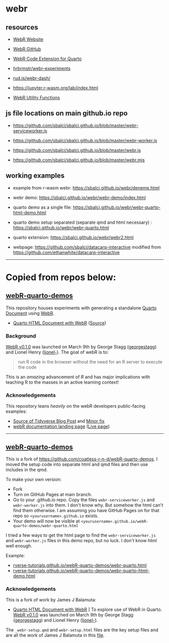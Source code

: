 # webr

## resources

- [WebR Website](https://docs.r-wasm.org/webr/latest/)

- [WebR GitHub](https://github.com/r-wasm/webr/)

- [WebR Code Extension for Quarto](https://github.com/coatless/quarto-webr)

- [hrbrmstr/webr-experiments](https://github.com/hrbrmstr/webr-experiments)

- [rud.is/webr-dash/](https://rud.is/webr-dash/)

- <https://jupyter.r-wasm.org/lab/index.html>

- [WebR Utility Functions](https://observablehq.com/@hrbrmstr/webr-utility-functions)




## js file locations on main <user>github.io repo

- <https://github.com/sbalci/sbalci.github.io/blob/master/webr-serviceworker.js>

- <https://github.com/sbalci/sbalci.github.io/blob/master/webr-worker.js>

- <https://github.com/sbalci/sbalci.github.io/blob/master/webr.js>

- <https://github.com/sbalci/sbalci.github.io/blob/master/webr.mjs>


## working examples


- example from r-wasm webr: <https://sbalci.github.io/webr/deneme.html>

- webr demo: <https://sbalci.github.io/webr/webr-demo/index.html>

- quarto demo as a single file: <https://sbalci.github.io/webr/webr-quarto-html-demo.html>

- quarto demo setup separated (separate qmd and html necessary) : <https://sbalci.github.io/webr/webr-quarto.html>

- quarto extension: <https://sbalci.github.io/webr/webr2.html>

- webpage: <https://github.com/sbalci/datacarp-interactive> modified from <https://github.com/ethanwhite/datacarp-interactive>



---

# Copied from repos below: 



## [webR-quarto-demos](https://github.com/coatless-r-n-d/webR-quarto-demos)

This repository houses experiments with generating a standalone [Quarto Document](https://quarto.org/) using [WebR](https://docs.r-wasm.org/webr/latest/).

- [Quarto HTML Document with WebR](https://rd.thecoatlessprofessor.com/webR-quarto-demos/webr-quarto-html-demo.html) ([Source](webr-quarto-html-demo.qmd))

### Background

[WebR v0.1.0](https://twitter.com/gwstagg/status/1633821049329537025) was launched on March 9th
by George Stagg ([georgestagg](https://github.com/georgestagg)) and Lionel Henry ([lionel-](https://github.com/lionel-)). The goal of webR is to: 

> run R code in the browser without the need for an R server to execute the code

This is an _amazing_ advancement of _R_ and has major implications with teaching R to the masses in an active learning context!

### Acknowledgements

This repository leans _heavily_ on the webR developers public-facing examples:

- [Source of Tidyverse Blog Post](https://github.com/tidyverse/tidyverse.org/pull/617/files) and [Minor fix](https://github.com/tidyverse/tidyverse.org/commit/72bb2dd7ca0b2f211498a891aa54f55ddcad5014)
- [webR documentation landing page](https://github.com/r-wasm/webr/blob/53acd8861c44f1f167941d0a40f62b0cc23852da/src/docs/index.qmd#L23-L68) ([Live page](https://docs.r-wasm.org/webr/latest/))









---




## [webR-quarto-demos](https://github.com/RVerse-Tutorials/webR-quarto-demos)

This is a fork of https://github.com/coatless-r-n-d/webR-quarto-demos. I moved the setup code into separate html and qmd files and then use includes in the qmd.

To make your own version:

* Fork
* Turn on GitHub Pages at main branch.
* Go to your <yourusername>.github.io repo. Copy the files `webr-serviceworker.js` and `webr-worker.js` into them. I don't know why. But somehow the html can't find them otherwise. I am assuming you have GitHub Pages on for that repo so `<yourusername>.github.io` exists.
* Your demo will now be visible at `<yourusername>.github.io/webR-quarto-demos/webr-quarto.html`

I tried a few ways to get the html page to find the `webr-serviceworker.js` and `webr-worker.js` files in this demo repo, but no luck. I don't know html well enough.

Example: 

* [rverse-tutorials.github.io/webR-quarto-demos/webr-quarto.html](rverse-tutorials.github.io/webR-quarto-demos/webr-quarto.html)
* [rverse-tutorials.github.io/webR-quarto-demos/webr-quarto-html-demo.html](rverse-tutorials.github.io/webR-quarto-demos/webr-quarto-html-demo.html)

### Acknowledgements

This is a fork of work by James J Balamuta:
- [Quarto HTML Document with WebR](https://github.com/coatless-r-n-d/webR-quarto-demos)
]
To explore use of WebR in Quarto. [WebR v0.1.0](https://twitter.com/gwstagg/status/1633821049329537025) was launched on March 9th
by George Stagg ([georgestagg](https://github.com/georgestagg)) and Lionel Henry ([lionel-](https://github.com/lionel-)). 

The `_webr-setup.qmd` and `webr-setup.html` files are the key setup files and are all the work of James J Balamuta in this [file](https://github.com/coatless-r-n-d/webR-quarto-demos/blob/main/webr-quarto-html-demo.qmd).



